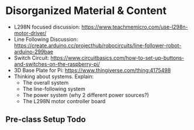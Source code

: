 # Disorganized Material & Content

* L298N focused discussion: https://www.teachmemicro.com/use-l298n-motor-driver/
* Line Following Discussion: https://create.arduino.cc/projecthub/robocircuits/line-follower-robot-arduino-299bae
* Switch Circuit: https://www.circuitbasics.com/how-to-set-up-buttons-and-switches-on-the-raspberry-pi/
* 3D Base Plate for Pi: https://www.thingiverse.com/thing:4175498
* Thinking about systems. Explain: 
    * The overall system
    * The line-following system
    * The power system (why 2 different power sources?)
    * The L298N motor controller board

## Pre-class Setup Todo

